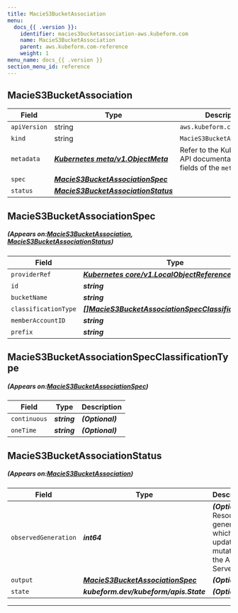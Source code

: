```yaml
---
title: MacieS3BucketAssociation
menu:
  docs_{{ .version }}:
    identifier: macies3bucketassociation-aws.kubeform.com
    name: MacieS3BucketAssociation
    parent: aws.kubeform.com-reference
    weight: 1
menu_name: docs_{{ .version }}
section_menu_id: reference
---
```


## MacieS3BucketAssociation
| Field | Type | Description |
| ------ | ----- | ----------- |
| `apiVersion` | string | `aws.kubeform.com/v1alpha1` |
|    `kind` | string | `MacieS3BucketAssociation` |
| `metadata` | ***[Kubernetes meta/v1.ObjectMeta](https://kubernetes.io/docs/reference/generated/kubernetes-api/v1.13/#objectmeta-v1-meta)***|Refer to the Kubernetes API documentation for the fields of the `metadata` field.|
| `spec` | ***[MacieS3BucketAssociationSpec](#MacieS3BucketAssociationSpec)***||
| `status` | ***[MacieS3BucketAssociationStatus](#MacieS3BucketAssociationStatus)***||
## MacieS3BucketAssociationSpec
##### (Appears on:[MacieS3BucketAssociation](#MacieS3BucketAssociation), [MacieS3BucketAssociationStatus](#MacieS3BucketAssociationStatus))
| Field | Type | Description |
| ------ | ----- | ----------- |
| `providerRef` | ***[Kubernetes core/v1.LocalObjectReference](https://kubernetes.io/docs/reference/generated/kubernetes-api/v1.13/#localobjectreference-v1-core)***||
| `id` | ***string***||
| `bucketName` | ***string***||
| `classificationType` | ***[[]MacieS3BucketAssociationSpecClassificationType](#MacieS3BucketAssociationSpecClassificationType)***| ***(Optional)*** |
| `memberAccountID` | ***string***| ***(Optional)*** |
| `prefix` | ***string***| ***(Optional)*** |
## MacieS3BucketAssociationSpecClassificationType
##### (Appears on:[MacieS3BucketAssociationSpec](#MacieS3BucketAssociationSpec))
| Field | Type | Description |
| ------ | ----- | ----------- |
| `continuous` | ***string***| ***(Optional)*** |
| `oneTime` | ***string***| ***(Optional)*** |
## MacieS3BucketAssociationStatus
##### (Appears on:[MacieS3BucketAssociation](#MacieS3BucketAssociation))
| Field | Type | Description |
| ------ | ----- | ----------- |
| `observedGeneration` | ***int64***| ***(Optional)*** Resource generation, which is updated on mutation by the API Server.|
| `output` | ***[MacieS3BucketAssociationSpec](#MacieS3BucketAssociationSpec)***| ***(Optional)*** |
| `state` | ***kubeform.dev/kubeform/apis.State***| ***(Optional)*** |
---

